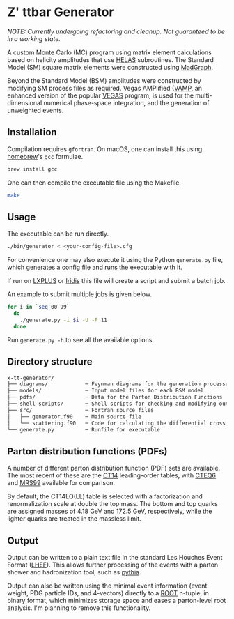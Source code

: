 # Z' ttbar Generator

*NOTE: Currently undergoing refactoring and cleanup. Not guaranteed to be in a working state.*

A custom Monte Carlo (MC) program using matrix element calculations based on helicity amplitudes
that use [HELAS](https://inspirehep.net/record/336604?ln=en) subroutines. The Standard Model (SM)
square matrix elements were constructed using [MadGraph](https://madgraph.physics.illinois.edu).

Beyond the Standard Model (BSM) amplitudes were constructed by modifying SM process files as
required. Vegas AMPlified
([VAMP](https://www.sciencedirect.com/science/article/pii/S001046559900209X?via%3Dihub), an enhanced
version of the popular [VEGAS](https://en.wikipedia.org/wiki/VEGAS_algorithm) program, is used for
the multi-dimensional numerical phase-space integration, and the generation of unweighted events.

## Installation

Compilation requires `gfortran`. On macOS, one can install this using [homebrew](https://brew.sh/)'s
`gcc` formulae.

```sh
brew install gcc
```

One can then compile the executable file using the Makefile.

```sh
make
```

## Usage

The executable can be run directly.

```sh
./bin/generator < <your-config-file>.cfg
```

For convenience one may also execute it using the Python `generate.py` file, which generates a
config file and runs the executable with it.

If run on [LXPLUS](https://information-technology.web.cern.ch/services/lxplus-service) or
[Iridis](https://www.southampton.ac.uk/isolutions/staff/iridis.page) this file will create a script
and submit a batch job.

An example to submit multiple jobs is given below.

```sh
for i in `seq 00 99`
  do
    ./generate.py -i $i -U -F 11
  done
```

Run `generate.py -h` to see all the available options.

## Directory structure

```txt
x-tt-generator/
├── diagrams/            ─ Feynman diagrams for the generation processes
├── models/              ─ Input model files for each BSM model
├── pdfs/                ─ Data for the Parton Distribution Functions
├── shell-scripts/       ─ Shell scripts for checking and modifying output
├── src/                 ─ Fortran source files
│   ├── generator.f90    ─ Main source file
│   └── scattering.f90   ─ Code for calculating the differential cross section
└── generate.py          ─ Runfile for executable
```

## Parton distribution functions (PDFs)

A number of different parton distribution function (PDF) sets are available. The most recent of
these are the [CT14](https://hep.pa.msu.edu/cteq/public/index.html) leading-order tables, with
[CTEQ6](https://hep.pa.msu.edu/cteq/public/cteq6.html) and
[MRS99](https://arxiv.org/abs/hep-ph/9906231) available for comparison.

By default, the CT14LO(LL) table is selected with a factorization and renormalization scale at
double the top mass. The bottom and top quarks are assigned masses of 4.18 GeV and 172.5 GeV,
respectively, while the lighter quarks are treated in the massless limit.

## Output

Output can be written to a plain text file in the standard Les Houches Event Format
([LHEF](https://arxiv.org/abs/hep-ph/0609017)). This allows further processing of the events with a
parton shower and hadronization tool, such as
[pythia](http://home.thep.lu.se/~torbjorn/Pythia.html).

Output can also be written using the minimal event information (event weight, PDG particle IDs, and
4-vectors) directly to a [ROOT](https://root.cern.ch) n-tuple, in binary format, which minimizes
storage space and eases a parton-level root analysis. I'm planning to remove this functionality.

